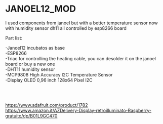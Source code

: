 # JANOEL12_MOD
I used components from janoel but with a better temperature sensor now with humidity sensor dh11 all controlled by esp8266 board

Part list:

-Janoel12 incubatos as base<br>
-ESP8266<br>
-Triac for controlling the heating cable, you can desolder it on the janoel board or buy a new one<br>
-DHT11 humidity sensor<br>
-MCP9808 High Accuracy I2C Temperature Sensor<br>
-Display OLED 0,96 inch 128x64 Pixel I2C<br>

<br>
<br>

https://www.adafruit.com/product/1782<br>
https://www.amazon.it/AZDelivery-Display-retroilluminato-Raspberry-gratuito/dp/B01L9GC470<br>

